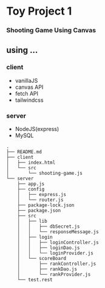 # Toy Project 1

### Shooting Game Using Canvas

## using ...

### client

-   vanillaJS
-   canvas API
-   fetch API
-   tailwindcss

### server

-   NodeJS(express)
-   MySQL

```
.
├── README.md
├── client
│   ├── index.html
│   └── src
│       └── shooting-game.js
└── server
    ├── app.js
    ├── config
    │   ├── express.js
    │   └── router.js
    ├── package-lock.json
    ├── package.json
    ├── src
    │   ├── lib
    │   │   ├── dbSecret.js
    │   │   └── responseMessage.js
    │   ├── login
    │   │   ├── loginController.js
    │   │   ├── loginDao.js
    │   │   └── loginProvider.js
    │   └── scoreBoard
    │       ├── rankController.js
    │       ├── rankDao.js
    │       └── rankProvider.js
    └── test.rest
```
